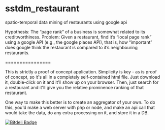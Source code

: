 sstdm_restaurant
================

spatio-temporal data mining of restaurants using google api


 
Hypothesis: The “page rank” of a business is somewhat related to its creditworthiness.
Problem: Given a restaurant, find it’s “local page rank” using a google API (e.g., the google places API), that is, how “important” does google think the restaurant is compared to it’s neighbouring restaurants.


================

This is strictly a proof of concept application.  Simplicity is key - as is proof of concept, so it's all in a completely self-contained html file. Just download it, double-click on it and it'll show up on your browser. Then, just search for a restaurant and it'll give you the relative prominence ranking of that restaurant.

One way to make this better is to create an aggregator of your own. To do this, you'd make a web server with php or node, and make an api call that would take the data, do any extra processing on it, and store it in a DB.


[![Bitdeli Badge](https://d2weczhvl823v0.cloudfront.net/wanderlustzoe/sstdm_restaurant/trend.png)](https://bitdeli.com/free "Bitdeli Badge")

